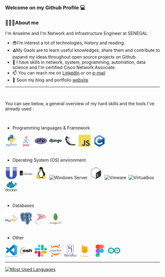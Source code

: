 ### Welcome on my Github Profile 💻

### 👨🏿‍💻About me 

I'm Anselme and I'm Network and Infrastructure Engineer at SENEGAL

- 😎I'm interest a lot of technologies, history and reading.
- ⛳My Gaols are to learn useful knowledges, share them and contribute to expand my ideas throughout open source projects on Github.
- 🌱 I have skills in network, system, programming, automation, data science and I'm certified Cisco Network Associate.
- 📫 You can reach me on [LinkedIn](https://www.linkedin.com/in/anselme-wilfried-ouedraogo-908bb5194/) or on [e-mail](mailto:wilfried.ouedraogo@itpartages.com)
- 📅 Soon my blog and portfolio [website](https://www.itpartages.com)
 
---
<br>

You can see below, a general overview of my hard skills and the tools I've already used :

<br>

- Programming languages & Framework
<div>
    <img src="https://raw.githubusercontent.com/devicons/devicon/master/icons/python/python-original-wordmark.svg" title="Python" alt="Python" width="40" height="40"/>&nbsp;
    <img src="https://raw.githubusercontent.com/devicons/devicon/master/icons/java/java-original-wordmark.svg" title="Java" alt="Java" width="40" height="40"/>&nbsp;
    <img src="https://raw.githubusercontent.com/devicons/devicon/master/icons/php/php-original.svg" title="PHP" alt="PHP" width="40" height="40"/>&nbsp;
    <img src="https://raw.githubusercontent.com/devicons/devicon/master/icons/django/django-plain-wordmark.svg" title="Django" alt="Django" width="40" height="40"/>&nbsp;
    <img src="https://raw.githubusercontent.com/devicons/devicon/master/icons/flask/flask-original.svg" title="Flask" alt="Flask" width="40" height="40"/>&nbsp;
    <img src="https://raw.githubusercontent.com/devicons/devicon/master/icons/javascript/javascript-original.svg" title="JavaScript" alt="JavaScript" width="40" height="40"/>&nbsp;
    <img src="https://raw.githubusercontent.com/devicons/devicon/master/icons/c/c-original.svg" title="C" alt="C" width="40" height="40"/>&nbsp;  
 </div>
 
<br>

- Operating System (OS) environment
<div>
    <img src="https://raw.githubusercontent.com/devicons/devicon/master/icons/unix/unix-original.svg" title="Unix" alt="Unix" width="40" height="40"/>&nbsp;
    <img src="https://raw.githubusercontent.com/devicons/devicon/master/icons/ubuntu/ubuntu-plain-wordmark.svg" title="Ubuntu" alt="Ubuntu" width="40" height="40"/>&nbsp;
    <img src="https://raw.githubusercontent.com/devicons/devicon/master/icons/linux/linux-original.svg" title="Linux" alt="Linux" width="40" height="40"/>&nbsp;
     <img src="https://upload.wikimedia.org/wikipedia/commons/2/26/Windows_Server_logo.svg" title="Windows Server" alt="Windows Server" width="40" height="40"/>&nbsp;
    <img src="https://raw.githubusercontent.com/devicons/devicon/master/icons/bash/bash-original.svg" title="Bash" alt="Bash" width="40" height="40"/>&nbsp;    
     <img src="https://upload.wikimedia.org/wikipedia/commons/1/11/VMware_logo.svg" title="Vmware" alt="Vmware" width="40" height="40"/>&nbsp; 
    <img src=" https://upload.wikimedia.org/wikipedia/commons/e/ea/Virtualbox_Faenza.svg" title="Virtualbox" alt="Virtualbox" width="40" height="40"/>&nbsp;     
    <img src="https://raw.githubusercontent.com/devicons/devicon/master/icons/docker/docker-original-wordmark.svg" title="Docker" alt="Docker" width="40" height="40"/>&nbsp;
</div>

<br>

- Databases
<div>
    <img src="https://raw.githubusercontent.com/devicons/devicon/master/icons/mysql/mysql-original-wordmark.svg" title="MySQL" alt="MySQL" width="40" height="40"/>&nbsp;
    <img src="https://raw.githubusercontent.com/devicons/devicon/master/icons/postgresql/postgresql-original.svg" title="PostgreSQL" alt="PostgreSQL" width="40" height="40"/>&nbsp;
    <img src="https://raw.githubusercontent.com/devicons/devicon/master/icons/microsoftsqlserver/microsoftsqlserver-original.svg" title="SQLserver" alt="SQLserver" width="40" height="40"/>&nbsp;
    <img src="https://raw.githubusercontent.com/devicons/devicon/master/icons/mongodb/mongodb-original-wordmark.svg" title="MongoDB" alt="MongoDB" width="40" height="40"/>&nbsp;
</div>

<br>

- Other
<div>
    <img src="https://raw.githubusercontent.com/devicons/devicon/master/icons/vscode/vscode-original-wordmark.svg" title="VS Code" alt="VS Code" width="40" height="40"/>&nbsp;
    <img src="https://raw.githubusercontent.com/devicons/devicon/master/icons/ssh/ssh-original-wordmark.svg" title="SSH" alt="SSH" width="40" height="40"/>&nbsp;
    <img src="https://raw.githubusercontent.com/devicons/devicon/master/icons/slack/slack-original.svg" title="Slack" alt="Slack" width="40" height="40"/>&nbsp;
    <img src="https://raw.githubusercontent.com/devicons/devicon/master/icons/jupyter/jupyter-original-wordmark.svg" title="Jupyter" alt="Jupyter" width="40" height="40"/>&nbsp;
    <img src="https://raw.githubusercontent.com/devicons/devicon/master/icons/heroku/heroku-original-wordmark.svg" title="Heroku" alt="Heroku" width="40" height="40"/>&nbsp;
    <img src="https://raw.githubusercontent.com/devicons/devicon/master/icons/firebase/firebase-plain-wordmark.svg" title="Firebase" alt="Firebase" width="40" height="40"/>&nbsp;
    <img src="https://raw.githubusercontent.com/devicons/devicon/master/icons/figma/figma-original.svg" title="Figma" alt="Figma" width="40" height="40"/>&nbsp;    
    <img src="https://raw.githubusercontent.com/devicons/devicon/master/icons/arduino/arduino-original.svg" title="Arduino" alt="Arduino" width="40" height="40"/>&nbsp;
</div>

---

[![Most Used Languages](https://github-readme-stats.vercel.app/api/top-langs/?username=ANSELME-TIC&layout=compact)](https://github.com/anuraghazra/github-readme-stats)
